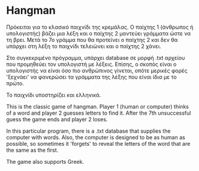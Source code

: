 # Hangman

Πρόκειται για το κλασικό παιχνίδι της κρεμάλας. Ο παίχτης 1 (άνθρωπος ή υπολογιστής) βάζει μια λέξη και ο παίχτης 2 μαντεύει γράμματα ώστε να τη βρει. Μετά το 7ο γράμμα που θα προτείνει ο παίχτης 2 και δεν θα υπάρχει στη λέξη το παιχνίδι τελειώνει και ο παίχτης 2 χάνει.

Στο συγκεκριμένο πρόγραμμα, υπάρχει database σε μορφή .txt αρχείου που προμηθεύει τον υπολογιστή με λέξεις. Επίσης, ο σκοπός είναι ο υπολογιστής να είναι όσο πιο ανθρώπινος γίνεται, οπότε μερικές φορές 'ξεχνάει' να φανερώσει τα γράμματα της λέξης που είναι ίδια με το πρώτο.

Το παιχνίδι υποστηρίζει και ελληνικά.

This is the classic game of hangman. Player 1 (human or computer) thinks of a word and player 2 guesses letters to find it. After the 7th unsuccessful guess the game ends and player 2 loses.

In this particular program, there is a .txt database that supplies the computer with words. Also, the computer is designed to be as human as possible, so sometimes it 'forgets' to reveal the letters of the word that are the same as the first.

The game also supports Greek.
